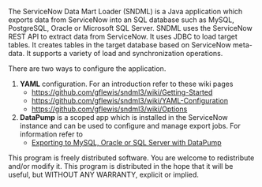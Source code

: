 The ServiceNow Data Mart Loader (SNDML) is a Java application which exports data from ServiceNow into an SQL database such as MySQL, PostgreSQL, Oracle or Microsoft SQL Server. SNDML uses the ServiceNow REST API to extract data from ServiceNow. It uses JDBC to load target tables. It creates tables in the target database based on ServiceNow meta-data. It supports a variety of load and synchronization operations. 

There are two ways to configure the application.
1. **YAML** configuration. For an introduction refer to these wiki pages
   - https://github.com/gflewis/sndml3/wiki/Getting-Started
   - https://github.com/gflewis/sndml3/wiki/YAML-Configuration
   - https://github.com/gflewis/sndml3/wiki/Options
2. **DataPump** is a scoped app which is installed in the ServiceNow instance and can be used to configure and manage export jobs. For information refer to
   - [Exporting to MySQL, Oracle or SQL Server with DataPump](https://community.servicenow.com/community?id=community_article&sys_id=90628858db7f2010030d443039961918)

This program is freely distributed software. You are welcome to redistribute and/or modify it. This program is distributed in the hope that it will be useful, but WITHOUT ANY WARRANTY, explicit or implied. 

